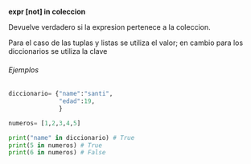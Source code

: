 
**expr [not] in coleccion**

Devuelve verdadero si la expresion pertenece a la coleccion.

Para el caso de las tuplas y listas se utiliza el valor; en cambio para los diccionarios se utiliza la clave

###### Ejemplos

```python
diccionario= {"name":"santi",
              "edad":19,
              }

numeros= [1,2,3,4,5]

print("name" in diccionario) # True
print(5 in numeros) # True
print(6 in numeros) # False
```

